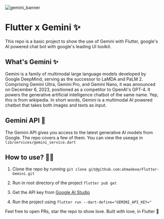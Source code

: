 
![gemini_banner](https://github.com/ahmadexe/Flutter-Gemini/assets/89170825/399af1c6-f1ee-47c9-ad6c-84eb62f77062)


# Flutter x Gemini ✨
This repo is a basic project to show the use of Gemini with Flutter, google's AI powered chat bot with google's leading UI toolkit.


## What's Gemini ✨
Gemini is a family of multimodal large language models developed by Google DeepMind, serving as the successor to LaMDA and PaLM 2. Comprising Gemini Ultra, Gemini Pro, and Gemini Nano, it was announced on December 6, 2023, positioned as a competitor to OpenAI's GPT-4. It powers the generative artificial intelligence chatbot of the same name. Yep, this is from wikipedia. In short words, Gemini is a multimodal AI powered chatbot that takes both images and texts as input. 


## Gemini API 🚀
The Gemini API gives you access to the latest generative AI models from Google. The repo covers a few of them. You can view the useage in `lib/services/gemini_service.dart`


## How to use? 👨‍💻
1. Clone the repo by running `git clone git@github.com:ahmadexe/Flutter-Gemini.git`

2. Run in root directory of the project `flutter pub get`

3. Get the API key from [Google AI Studio](https://aistudio.google.com/app/apikey)

4. Run the project using `flutter run --dart-define="GEMINI_API_KEY="`



Feel free to open PRs, star the repo to show love. 
Built with love, in Flutter 💙
